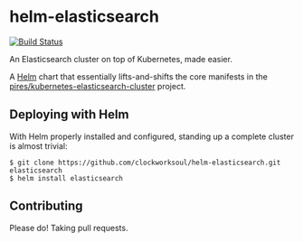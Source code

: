 # helm-elasticsearch

[![Build Status](https://img.shields.io/travis/clockworksoul/helm-elasticsearch.svg?style=flat-square)](https://travis-ci.org/clockworksoul/helm-elasticsearch)

An Elasticsearch cluster on top of Kubernetes, made easier.

A [Helm](https://github.com/kubernetes/helm) chart that essentially lifts-and-shifts the core manifests in the [pires/kubernetes-elasticsearch-cluster](https://github.com/pires/kubernetes-elasticsearch-cluster) project.

## Deploying with Helm

With Helm properly installed and configured, standing up a complete cluster is almost trivial:

```
$ git clone https://github.com/clockworksoul/helm-elasticsearch.git elasticsearch
$ helm install elasticsearch
```

## Contributing

Please do! Taking pull requests.
